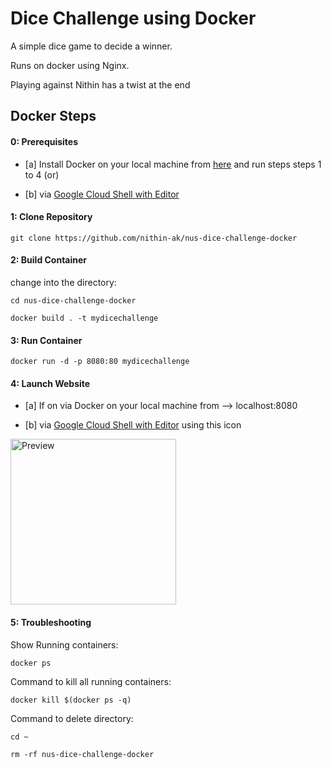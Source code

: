 # Dice Challenge using Docker

A simple dice game to decide a winner.

Runs on docker using Nginx.

Playing against Nithin has a twist at the end

## Docker Steps

#### 0: Prerequisites

* [a] Install Docker on your local machine from [here](https://www.docker.com) and run steps steps 1 to 4 (or)

* [b] via [Google Cloud Shell with Editor](https://ssh.cloud.google.com/cloudshell/editor?hl=en_GB&fromcloudshell=true)

#### 1: Clone Repository

`git clone https://github.com/nithin-ak/nus-dice-challenge-docker`

#### 2: Build Container

change into the directory:

`cd nus-dice-challenge-docker`

`docker build . -t mydicechallenge`

#### 3: Run Container

`docker run -d -p 8080:80 mydicechallenge`

#### 4: Launch Website

* [a] If on via Docker on your local machine from --> localhost:8080

* [b] via [Google Cloud Shell with Editor](https://ssh.cloud.google.com/cloudshell/editor?hl=en_GB&fromcloudshell=true) using this icon

<img width="265" alt="Preview" src="https://user-images.githubusercontent.com/79146002/205598104-740ade52-6a05-4cc2-8ec5-5b58489e8605.png">

#### 5: Troubleshooting

Show Running containers:

`docker ps`

Command to kill all running containers:

`docker kill $(docker ps -q)`

Command to delete directory:

`cd ~`

`rm -rf nus-dice-challenge-docker`
